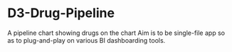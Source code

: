 # D3-Drug-Pipeline
A pipeline chart showing drugs on the chart
Aim is to be single-file app so as to plug-and-play on various BI dashboarding tools.
